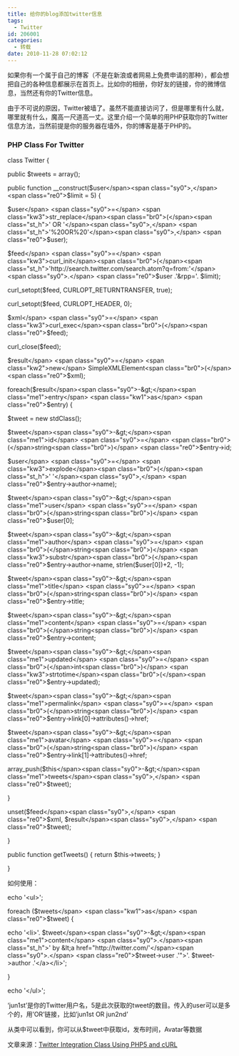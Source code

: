 ```yaml
---
title: 给你的blog添加twitter信息
tags:
  - Twitter
id: 206001
categories:
  - 转载
date: 2010-11-28 07:02:12
---
```


如果你有一个属于自己的博客（不是在新浪或者网易上免费申请的那种），都会想把自己的各种信息都展示在首页上。比如你的相册，你好友的链接，你的微博信息，当然还有你的Twitter信息。

由于不可说的原因，Twitter被墙了。虽然不能直接访问了，但是哪里有什么就，哪里就有什么，魔高一尺道高一丈。这里介绍一个简单的用PHP获取你的Twitter信息方法，当然前提是你的服务器在墙外，你的博客是基于PHP的。

### PHP Class For Twitter

<div class="php codecolorer"><span class="kw2">class</span> Twitter <span class="br0">{</span>

<span class="kw2">public</span> <span class="re0">$tweets</span> <span class="sy0">=</span> <span class="kw3">array</span><span class="br0">(</span><span class="br0">)</span><span class="sy0">;</span>

<span class="kw2">public</span> <span class="kw2">function</span> __construct<span class="br0">(</span><span class="re0">$user</span><span class="sy0">,</span> <span class="re0">$limit</span> <span class="sy0">=</span> <span class="nu0">5</span><span class="br0">)</span> <span class="br0">{</span>

<span class="re0">$user</span> <span class="sy0">=</span> <span class="kw3">str_replace</span><span class="br0">(</span><span class="st_h">' OR '</span><span class="sy0">,</span> <span class="st_h">'%20OR%20'</span><span class="sy0">,</span> <span class="re0">$user</span><span class="br0">)</span><span class="sy0">;</span>

<span class="re0">$feed</span> <span class="sy0">=</span> <span class="kw3">curl_init</span><span class="br0">(</span><span class="st_h">'http://search.twitter.com/search.atom?q=from:'</span><span class="sy0">.</span> <span class="re0">$user</span> <span class="sy0">.</span><span class="st_h">'&amp;rpp='</span><span class="sy0">.</span> <span class="re0">$limit</span><span class="br0">)</span><span class="sy0">;</span>

<span class="kw3">curl_setopt</span><span class="br0">(</span><span class="re0">$feed</span><span class="sy0">,</span> CURLOPT_RETURNTRANSFER<span class="sy0">,</span> <span class="kw4">true</span><span class="br0">)</span><span class="sy0">;</span>

<span class="kw3">curl_setopt</span><span class="br0">(</span><span class="re0">$feed</span><span class="sy0">,</span> CURLOPT_HEADER<span class="sy0">,</span> <span class="nu0">0</span><span class="br0">)</span><span class="sy0">;</span>

<span class="re0">$xml</span> <span class="sy0">=</span> <span class="kw3">curl_exec</span><span class="br0">(</span><span class="re0">$feed</span><span class="br0">)</span><span class="sy0">;</span>

<span class="kw3">curl_close</span><span class="br0">(</span><span class="re0">$feed</span><span class="br0">)</span><span class="sy0">;</span>

<span class="re0">$result</span> <span class="sy0">=</span> <span class="kw2">new</span> SimpleXMLElement<span class="br0">(</span><span class="re0">$xml</span><span class="br0">)</span><span class="sy0">;</span>

<span class="kw1">foreach</span><span class="br0">(</span><span class="re0">$result</span><span class="sy0">-&gt;</span><span class="me1">entry</span> <span class="kw1">as</span> <span class="re0">$entry</span><span class="br0">)</span> <span class="br0">{</span>

<span class="re0">$tweet</span> <span class="sy0">=</span> <span class="kw2">new</span> stdClass<span class="br0">(</span><span class="br0">)</span><span class="sy0">;</span>

<span class="re0">$tweet</span><span class="sy0">-&gt;</span><span class="me1">id</span> <span class="sy0">=</span> <span class="br0">(</span>string<span class="br0">)</span> <span class="re0">$entry</span><span class="sy0">-&gt;</span><span class="me1">id</span><span class="sy0">;</span>

<span class="re0">$user</span> <span class="sy0">=</span> <span class="kw3">explode</span><span class="br0">(</span><span class="st_h">' '</span><span class="sy0">,</span> <span class="re0">$entry</span><span class="sy0">-&gt;</span><span class="me1">author</span><span class="sy0">-&gt;</span><span class="me1">name</span><span class="br0">)</span><span class="sy0">;</span>

<span class="re0">$tweet</span><span class="sy0">-&gt;</span><span class="me1">user</span> <span class="sy0">=</span> <span class="br0">(</span>string<span class="br0">)</span> <span class="re0">$user</span><span class="br0">[</span><span class="nu0">0</span><span class="br0">]</span><span class="sy0">;</span>

<span class="re0">$tweet</span><span class="sy0">-&gt;</span><span class="me1">author</span> <span class="sy0">=</span> <span class="br0">(</span>string<span class="br0">)</span> <span class="kw3">substr</span><span class="br0">(</span><span class="re0">$entry</span><span class="sy0">-&gt;</span><span class="me1">author</span><span class="sy0">-&gt;</span><span class="me1">name</span><span class="sy0">,</span> <span class="kw3">strlen</span><span class="br0">(</span><span class="re0">$user</span><span class="br0">[</span><span class="nu0">0</span><span class="br0">]</span><span class="br0">)</span><span class="sy0">+</span><span class="nu0">2</span><span class="sy0">,</span> <span class="sy0">-</span><span class="nu0">1</span><span class="br0">)</span><span class="sy0">;</span>

<span class="re0">$tweet</span><span class="sy0">-&gt;</span><span class="me1">title</span> <span class="sy0">=</span> <span class="br0">(</span>string<span class="br0">)</span> <span class="re0">$entry</span><span class="sy0">-&gt;</span><span class="me1">title</span><span class="sy0">;</span>

<span class="re0">$tweet</span><span class="sy0">-&gt;</span><span class="me1">content</span> <span class="sy0">=</span> <span class="br0">(</span>string<span class="br0">)</span> <span class="re0">$entry</span><span class="sy0">-&gt;</span><span class="me1">content</span><span class="sy0">;</span>

<span class="re0">$tweet</span><span class="sy0">-&gt;</span><span class="me1">updated</span> <span class="sy0">=</span> <span class="br0">(</span>int<span class="br0">)</span> <span class="kw3">strtotime</span><span class="br0">(</span><span class="re0">$entry</span><span class="sy0">-&gt;</span><span class="me1">updated</span><span class="br0">)</span><span class="sy0">;</span>

<span class="re0">$tweet</span><span class="sy0">-&gt;</span><span class="me1">permalink</span> <span class="sy0">=</span> <span class="br0">(</span>string<span class="br0">)</span> <span class="re0">$entry</span><span class="sy0">-&gt;</span><span class="me1">link</span><span class="br0">[</span><span class="nu0">0</span><span class="br0">]</span><span class="sy0">-&gt;</span><span class="me1">attributes</span><span class="br0">(</span><span class="br0">)</span><span class="sy0">-&gt;</span><span class="me1">href</span><span class="sy0">;</span>

<span class="re0">$tweet</span><span class="sy0">-&gt;</span><span class="me1">avatar</span> <span class="sy0">=</span> <span class="br0">(</span>string<span class="br0">)</span> <span class="re0">$entry</span><span class="sy0">-&gt;</span><span class="me1">link</span><span class="br0">[</span><span class="nu0">1</span><span class="br0">]</span><span class="sy0">-&gt;</span><span class="me1">attributes</span><span class="br0">(</span><span class="br0">)</span><span class="sy0">-&gt;</span><span class="me1">href</span><span class="sy0">;</span>

<span class="kw3">array_push</span><span class="br0">(</span><span class="re0">$this</span><span class="sy0">-&gt;</span><span class="me1">tweets</span><span class="sy0">,</span> <span class="re0">$tweet</span><span class="br0">)</span><span class="sy0">;</span>

<span class="br0">}</span>

<span class="kw3">unset</span><span class="br0">(</span><span class="re0">$feed</span><span class="sy0">,</span> <span class="re0">$xml</span><span class="sy0">,</span> <span class="re0">$result</span><span class="sy0">,</span> <span class="re0">$tweet</span><span class="br0">)</span><span class="sy0">;</span>

<span class="br0">}</span>

<span class="kw2">public</span> <span class="kw2">function</span> getTweets<span class="br0">(</span><span class="br0">)</span> <span class="br0">{</span> <span class="kw1">return</span> <span class="re0">$this</span><span class="sy0">-&gt;</span><span class="me1">tweets</span><span class="sy0">;</span> <span class="br0">}</span>

<span class="br0">}</span></div>

如何使用：
<div class="php codecolorer"><span class="kw1">echo</span> <span class="st_h">'&lt;ul&gt;'</span><span class="sy0">;</span>

<span class="kw1">foreach</span> <span class="br0">(</span><span class="re0">$tweets</span> <span class="kw1">as</span> <span class="re0">$tweet</span><span class="br0">)</span> <span class="br0">{</span>

<span class="kw1">echo</span> <span class="st_h">'&lt;li&gt;'</span><span class="sy0">.</span> <span class="re0">$tweet</span><span class="sy0">-&gt;</span><span class="me1">content</span> <span class="sy0">.</span><span class="st_h">' by &lt;a href="http://twitter.com/'</span><span class="sy0">.</span> <span class="re0">$tweet</span><span class="sy0">-&gt;</span><span class="me1">user</span> <span class="sy0">.</span><span class="st_h">'"&gt;'</span><span class="sy0">.</span> <span class="re0">$tweet</span><span class="sy0">-&gt;</span><span class="me1">author</span> <span class="sy0">.</span><span class="st_h">'&lt;/a&gt;&lt;/li&gt;'</span><span class="sy0">;</span>

<span class="br0">}</span>

<span class="kw1">echo</span> <span class="st_h">'&lt;/ul&gt;'</span><span class="sy0">;</span></div>

‘jun1st’是你的Twitter用户名，5是此次获取的tweet的数目。传入的user可以是多个的，用’OR’链接，比如’jun1st OR jun2nd’

从类中可以看到，你可以从$tweet中获取id，发布时间，Avatar等数据

文章来源：[Twitter Integration Class Using PHP5 and cURL](http://blog.spookyismy.name/2010/05/18/twitter-integration-class-using-php5-and-curl/)